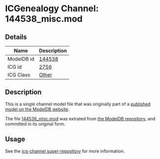 # ICGenealogy Channel: 144538\_misc.mod

## Details

Name | Description
---- | -----------
ModelDB id | [144538](http://senselab.med.yale.edu/ModelDB/ShowModel.cshtml?model=144538)
ICG id | [2756](http://icg.neurotheory.ox.ac.uk/channels/other/2756)
ICG Class | [Other](http://icg.neurotheory.ox.ac.uk/channels/other)

## Description

This is a single channel model file that was originally part of a [published model on the ModelDB website](http://senselab.med.yale.edu/mModelDB/ShowModel.cshtml?model=144538).

The file [144538\_misc.mod](144538_misc.mod) was extrated from [the ModelDB repository](http://senselab.med.yale.edu/ModelDB/ShowModel.cshtml?model=144538), and committed in its original form.

## Usage

See the [icg-channel super-repository](https://github.com/icgenealogy/icg-channels) for more information.